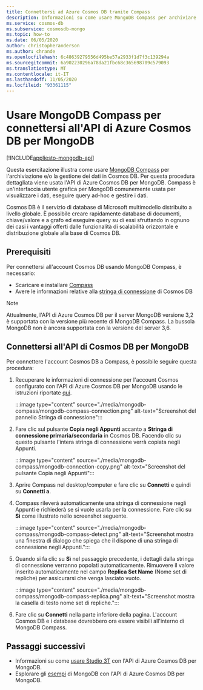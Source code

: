 ```yaml
---
title: Connettersi ad Azure Cosmos DB tramite Compass
description: Informazioni su come usare MongoDB Compass per archiviare e gestire i dati in Azure Cosmos DB.
ms.service: cosmos-db
ms.subservice: cosmosdb-mongo
ms.topic: how-to
ms.date: 06/05/2020
author: christopheranderson
ms.author: chrande
ms.openlocfilehash: 6c48639279556d495be57a2933f1d7f3c139294a
ms.sourcegitcommit: 6a902230296a78da21fbc68c365698709c579093
ms.translationtype: MT
ms.contentlocale: it-IT
ms.lasthandoff: 11/05/2020
ms.locfileid: "93361115"
---
```

# <a name="use-mongodb-compass-to-connect-to-azure-cosmos-dbs-api-for-mongodb"></a>Usare MongoDB Compass per connettersi all'API di Azure Cosmos DB per MongoDB
[!INCLUDE[appliesto-mongodb-api](includes/appliesto-mongodb-api.md)]

Questa esercitazione illustra come usare [MongoDB Compass](https://www.mongodb.com/products/compass) per l'archiviazione e/o la gestione dei dati in Cosmos DB. Per questa procedura dettagliata viene usata l'API di Azure Cosmos DB per MongoDB. Compass è un'interfaccia utente grafica per MongoDB comunemente usata per visualizzare i dati, eseguire query ad-hoc e gestire i dati.

Cosmos DB è il servizio di database di Microsoft multimodello distribuito a livello globale. È possibile creare rapidamente database di documenti, chiave/valore e a grafo ed eseguire query su di essi sfruttando in ognuno dei casi i vantaggi offerti dalle funzionalità di scalabilità orizzontale e distribuzione globale alla base di Cosmos DB.

## <a name="pre-requisites"></a>Prerequisiti

Per connettersi all'account Cosmos DB usando MongoDB Compass, è necessario:

* Scaricare e installare [Compass](https://www.mongodb.com/download-center/compass?jmp=hero)
* Avere le informazioni relative alla [stringa di connessione](connect-mongodb-account.md) di Cosmos DB

> [!NOTE]
> Attualmente, l'API di Azure Cosmos DB per il server MongoDB versione 3,2 è supportata con la versione più recente di MongoDB Compass. La bussola MongoDB non è ancora supportata con la versione del server 3,6. 

## <a name="connect-to-cosmos-dbs-api-for-mongodb"></a>Connettersi all'API di Cosmos DB per MongoDB

Per connettere l'account Cosmos DB a Compass, è possibile seguire questa procedura:

1. Recuperare le informazioni di connessione per l'account Cosmos configurato con l'API di Azure Cosmos DB per MongoDB usando le istruzioni riportate [qui](connect-mongodb-account.md).

    :::image type="content" source="./media/mongodb-compass/mongodb-compass-connection.png" alt-text="Screenshot del pannello Stringa di connessione":::

2. Fare clic sul pulsante **Copia negli Appunti** accanto a **Stringa di connessione primaria/secondaria** in Cosmos DB. Facendo clic su questo pulsante l'intera stringa di connessione verrà copiata negli Appunti.

    :::image type="content" source="./media/mongodb-compass/mongodb-connection-copy.png" alt-text="Screenshot del pulsante Copia negli Appunti":::

3. Aprire Compass nel desktop/computer e fare clic su **Connetti** e quindi su **Connetti a**.

4. Compass rileverà automaticamente una stringa di connessione negli Appunti e richiederà se si vuole usarla per la connessione. Fare clic su **Sì** come illustrato nello screenshot seguente.

    :::image type="content" source="./media/mongodb-compass/mongodb-compass-detect.png" alt-text="Screenshot mostra una finestra di dialogo che spiega che il dispone di una stringa di connessione negli Appunti.":::

5. Quando si fa clic su **Sì** nel passaggio precedente, i dettagli dalla stringa di connessione verranno popolati automaticamente. Rimuovere il valore inserito automaticamente nel campo **Replica Set Name** (Nome set di repliche) per assicurarsi che venga lasciato vuoto.

    :::image type="content" source="./media/mongodb-compass/mongodb-compass-replica.png" alt-text="Screenshot mostra la casella di testo nome set di repliche.":::

6. Fare clic su **Connetti** nella parte inferiore della pagina. L'account Cosmos DB e i database dovrebbero ora essere visibili all'interno di MongoDB Compass.

## <a name="next-steps"></a>Passaggi successivi

- Informazioni su come [usare Studio 3T](mongodb-mongochef.md) con l'API di Azure Cosmos DB per MongoDB.
- Esplorare gli [esempi](mongodb-samples.md) di MongoDB con l'API di Azure Cosmos DB per MongoDB.

